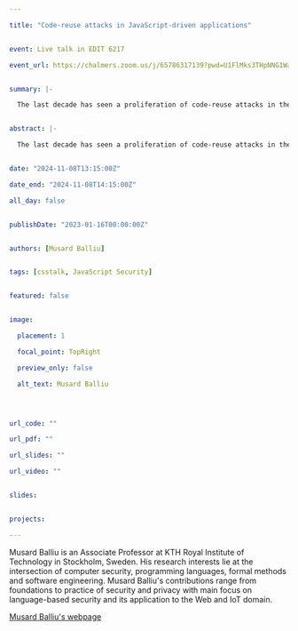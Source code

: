 ```yaml
---

title: "Code-reuse attacks in JavaScript-driven applications"


event: Live talk in EDIT 6217

event_url: https://chalmers.zoom.us/j/65786317139?pwd=U1FlMks3THpNNG1WaFRJNkJxQXdBQT09


summary: |-

  The last decade has seen a proliferation of code-reuse attacks in the context of web applications. These attacks target vulnerabilities in which attacker-controlled data exploits legitimate code fragments within the application’s codebase to execute a code chain that performs malicious computations, e.g. Remote Code Execution, on the attacker’s behalf. In this talk, we will discuss how principled large-scale static and dynamic code analysis helps in discovering and exploiting vulnerabilities in high-profile server-side applications and their software supply chain, as well as existing defensive mechanisms.  


abstract: |-

  The last decade has seen a proliferation of code-reuse attacks in the context of web applications. These attacks target vulnerabilities in which attacker-controlled data exploits legitimate code fragments within the application’s codebase to execute a code chain that performs malicious computations, e.g. Remote Code Execution, on the attacker’s behalf. In this talk, we will discuss how principled large-scale static and dynamic code analysis helps in discovering and exploiting vulnerabilities in high-profile server-side applications and their software supply chain, as well as existing defensive mechanisms.  


date: "2024-11-08T13:15:00Z"

date_end: "2024-11-08T14:15:00Z"

all_day: false


publishDate: "2023-01-16T00:00:00Z"


authors: [Musard Balliu]


tags: [csstalk, JavaScript Security]


featured: false


image:

  placement: 1

  focal_point: TopRight

  preview_only: false

  alt_text: Musard Balliu




url_code: ""

url_pdf: ""

url_slides: ""

url_video: ""


slides:


projects:

---
```




Musard Balliu is an Associate Professor at KTH Royal Institute of Technology in Stockholm, Sweden. His research interests lie at the intersection of computer security, programming languages, formal methods and software engineering. Musard Balliu's contributions range from foundations to practice of security and privacy with main focus on language-based security and its application to the Web and IoT domain. 


[Musard Balliu's webpage](https://people.kth.se/~musard/) 


